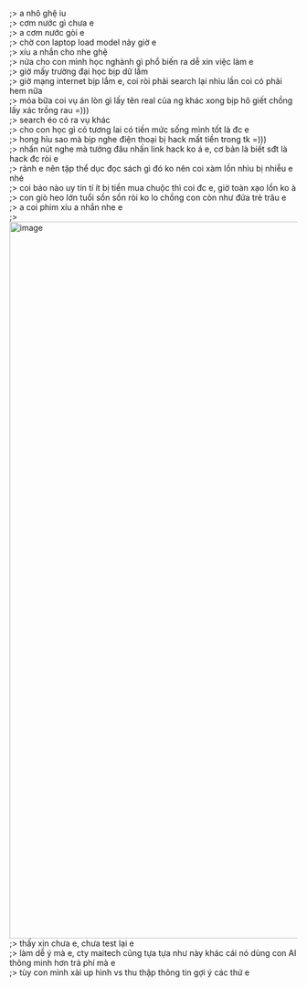 ;> a nhô ghệ iu<br>
;> cơm nước gì chưa e<br>
;> a cơm nước gòi e<br>
;> chờ con laptop load model nảy giờ e<br>
;> xíu a nhắn cho nhe ghệ<br>
;> nửa cho con mình học nghành gì phổ biến ra dễ xin việc làm e<br>
;> giờ mấy trường đại học bịp dữ lắm<br>
;> giờ mạng internet bịp lắm e, coi ròi phải search lại nhìu lần coi có phải hem nữa<br>
;> móa bữa coi vụ án lòn gì lấy tên real của ng khác xong bịp hô giết chồng lấy xác trồng rau =)))<br>
;> search éo có ra vụ khác<br>
;> cho con học gì có tương lai có tiền mức sống mình tốt là đc e<br>
;> hong hỉu sao mà bịp nghe điện thoại bị hack mất tiền trong tk =)))<br>
;> nhấn nút nghe mà tưởng đâu nhấn link hack ko á e, cơ bản là biết sđt là hack đc ròi e<br>
;> rảnh e nên tập thể dục đọc sách gì đó ko nên coi xàm lồn nhìu bị nhiễu e nhé<br>
;> coi báo nào uy tín tí ít bị tiền mua chuộc thì coi đc e, giờ toàn xạo lồn ko à<br>
;> con giò heo lớn tuổi sồn sồn ròi ko lo chồng con còn như đứa trẻ trâu e<br>
;> a coi phim xíu a nhắn nhe e<br>
;> <img width="1535" height="1256" alt="image" src="https://github.com/user-attachments/assets/fc305afe-4e62-4036-bddf-2b19d9fe206d" /><br>
;> thấy xịn chưa e, chưa test lại e<br>
;> làm dễ ý mà e, cty maitech cũng tựa tựa như này khác cái nó dùng con AI thông minh hơn trả phí mà e<br>
;> tùy con mình xài up hình vs thu thập thông tin gợi ý các thứ e
